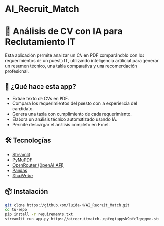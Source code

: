 # AI_Recruit_Match
# 🤖 Análisis de CV con IA para Reclutamiento IT

Esta aplicación permite analizar un CV en PDF comparándolo con los requerimientos de un puesto IT, utilizando inteligencia artificial para generar un resumen técnico, una tabla comparativa y una recomendación profesional.

## 🚀 ¿Qué hace esta app?
- Extrae texto de CVs en PDF.
- Compara los requerimientos del puesto con la experiencia del candidato.
- Genera una tabla con cumplimiento de cada requerimiento.
- Elabora un análisis técnico automatizado usando IA.
- Permite descargar el análisis completo en Excel.

## 🛠️ Tecnologías
- [Streamlit](https://streamlit.io/)
- [PyMuPDF](https://pymupdf.readthedocs.io/)
- [OpenRouter (OpenAI API)](https://openrouter.ai/)
- [Pandas](https://pandas.pydata.org/)
- [XlsxWriter](https://xlsxwriter.readthedocs.io/)

## 📦 Instalación
```bash
git clone https://github.com/luida-M/AI_Recruit_Match.git
cd tu-repo
pip install -r requirements.txt
streamlit run app.py https://airecruitmatch-lnpfegiappsk9ofc7qngqmo.streamlit.app/
